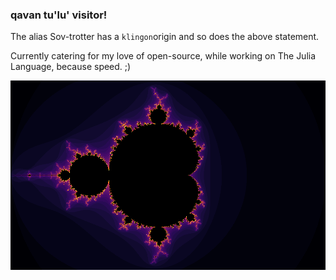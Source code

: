 ### qavan tu'lu' visitor!

The alias Sov-trotter has a `klingon`origin and so does the above statement. 


Currently catering for my love of open-source, while working on The Julia Language, because speed. ;)

![Ah you're right on, you're right on!](https://github.com/Sov-trotter/Sov-trotter/blob/master/test.png)
